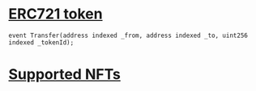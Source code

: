 
# [ERC721 token](https://eips.ethereum.org/EIPS/eip-721)
    
    event Transfer(address indexed _from, address indexed _to, uint256 indexed _tokenId);

# [Supported NFTs](./supportedNFTs.csv)
